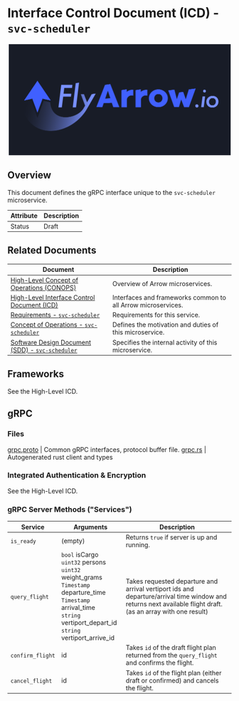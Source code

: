 # Interface Control Document (ICD) - `svc-scheduler`

<center>

<img src="https://github.com/Arrow-air/tf-github/raw/main/src/templates/doc-banner-services.png" style="height:250px" />

</center>

## Overview

This document defines the gRPC interface unique to the `svc-scheduler` microservice.

Attribute | Description
--- | ---
Status | Draft

## Related Documents

Document | Description
--- | ---
[High-Level Concept of Operations (CONOPS)](https://github.com/Arrow-air/se-services/blob/develop/docs/conops.md)| Overview of Arrow microservices.
[High-Level Interface Control Document (ICD)](https://github.com/Arrow-air/se-services/blob/develop/docs/icd.md) | Interfaces and frameworks common to all Arrow microservices.
[Requirements - `svc-scheduler`](https://nocodb.arrowair.com/dashboard/#/nc/view/bdffd78a-75bf-40b0-a45d-948cbee2241c) | Requirements for this service.
[Concept of Operations - `svc-scheduler`](./conops.md) | Defines the motivation and duties of this microservice.
[Software Design Document (SDD) - `svc-scheduler`](./sdd.md) | Specifies the internal activity of this microservice.

## Frameworks

See the High-Level ICD.

## gRPC

### Files

[grpc.proto](../proto/grpc.proto) | Common gRPC interfaces, protocol buffer file.
[grpc.rs](../client-grpc/src/grpc.rs) | Autogenerated rust client and types

### Integrated Authentication & Encryption

See the High-Level ICD.

### gRPC Server Methods ("Services")

| Service          | Arguments                                                                                                                                                                                        | Description                                                                                                                                                  |
|------------------|--------------------------------------------------------------------------------------------------------------------------------------------------------------------------------------------------|--------------------------------------------------------------------------------------------------------------------------------------------------------------|
| `is_ready`       | (empty)                                                                                                                                                                                          | Returns `true` if server is up and running.                                                                                                                  |
| `query_flight`   | `bool` isCargo<br/>`uint32` persons<br/>`uint32` weight_grams<br/>`Timestamp` departure_time<br/>`Timestamp` arrival_time<br/>`string` vertiport_depart_id<br/>`string` vertiport_arrive_id<br/> | Takes requested departure and arrival vertiport ids and departure/arrival time window and returns next available flight draft. (as an array with one result) |
| `confirm_flight` | id                                                                                                                                                                                               | Takes `id` of the draft flight plan returned from the `query_flight` and confirms the flight.                                                                |
| `cancel_flight`  | id                                                                                                                                                                                               | Takes `id` of the flight plan (either draft or confirmed) and cancels the flight.                                                                            |
